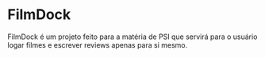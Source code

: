 # FilmDock
FilmDock é um projeto feito para a matéria de PSI que servirá para o usuário logar filmes e escrever reviews apenas para si mesmo. 
